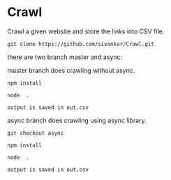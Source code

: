 # Crawl
Crawl a given website and store the links into CSV file.


```
git clone https://github.com/sivankar/Crawl.git
```

there are two branch master and async:

master branch does crawling without async.

```
npm install

node  .

output is saved in out.csv
```

async branch does crawling using async library.

```
git checkout async

npm install

node  .

output is saved in out.csv
```